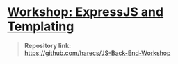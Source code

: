 # [Workshop: ExpressJS and Templating](https://softuni.bg/trainings/4364/js-back-end-january-2024#lesson-64820)

> **Repository link:**   
> https://github.com/harecs/JS-Back-End-Workshop